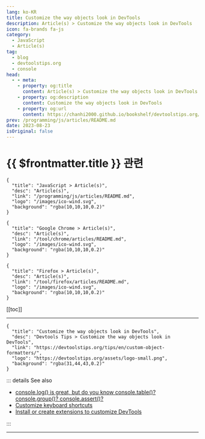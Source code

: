 ```yaml
---
lang: ko-KR
title: Customize the way objects look in DevTools
description: Article(s) > Customize the way objects look in DevTools
icon: fa-brands fa-js
category: 
  - JavaScript
  - Article(s)
tag: 
  - blog
  - devtoolstips.org
  - console
head:  
  - - meta:
    - property: og:title
      content: Article(s) > Customize the way objects look in DevTools
    - property: og:description
      content: Customize the way objects look in DevTools
    - property: og:url
      content: https://chanhi2000.github.io/bookshelf/devtoolstips.org/custom-object-formatters.html
prev: /programming/js/articles/README.md
date: 2023-08-23
isOriginal: false
---
```


# {{ $frontmatter.title }} 관련

```component VPCard
{
  "title": "JavaScript > Article(s)",
  "desc": "Article(s)",
  "link": "/programming/js/articles/README.md",
  "logo": "/images/ico-wind.svg",
  "background": "rgba(10,10,10,0.2)"
}
```

```component VPCard
{
  "title": "Google Chrome > Article(s)",
  "desc": "Article(s)",
  "link": "/tool/chrome/articles/README.md",
  "logo": "/images/ico-wind.svg",
  "background": "rgba(10,10,10,0.2)"
}
```

```component VPCard
{
  "title": "Firefox > Article(s)",
  "desc": "Article(s)",
  "link": "/tool/firefox/articles/README.md",
  "logo": "/images/ico-wind.svg",
  "background": "rgba(10,10,10,0.2)"
}
```

[[toc]]

---

```component VPCard
{
  "title": "Customize the way objects look in DevTools",
  "desc": "Devtools Tips > Customize the way objects look in DevTools",
  "link": "https://devtoolstips.org/tips/en/custom-object-formatters/",
  "logo": "https://devtoolstips.org/assets/logo-small.png",
  "background": "rgba(31,44,43,0.2)"
}
```

<!-- TODO:  작성 -->

::: details See also

- [console.log() is great, but do you know console.table()? console.group()? console.assert()?](https://devtoolstips.org/tips/en/console-table-group-assert) <!-- TODO: add VPCard -->
- [Customize keyboard shortcuts](https://devtoolstips.org/tips/en/customize-keyboard-shortcuts) <!-- TODO: add VPCard -->
- [Install or create extensions to customize DevTools](https://devtoolstips.org/tips/en/extend-devtools) <!-- TODO: add VPCard -->


:::

---

<TagLinks />